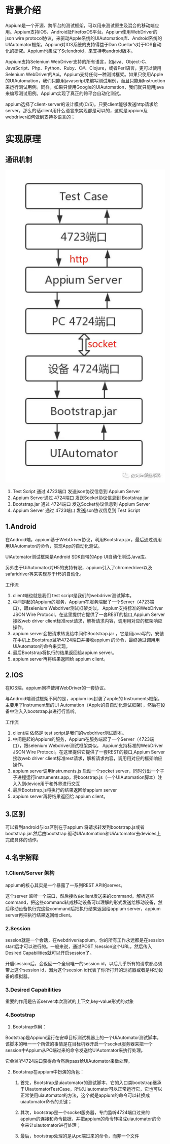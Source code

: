 # 背景介绍
Appium是一个开源、跨平台的测试框架，可以用来测试原生及混合的移动端应用。Appium支持IOS、Android及FirefoxOS平台。Appium使用WebDriver的json wire protocol协议，来驱动Apple系统的UIAutomation库、Android系统的UIAutomator框架。Appium对IOS系统的支持得益于Dan Cuellar’s对于IOS自动化的研究。Appium也集成了Selendroid，来支持老android版本。

Appium支持Selenium WebDriver支持的所有语言，如java、Object-C、JavaScript、Php、Python、Ruby、C#、Clojure，或者Perl语言，更可以使用Selenium WebDriver的Api。Appium支持任何一种测试框架。如果只使用Apple的UIAutomation，我们只能用javascript来编写测试用例，而且只能用Instruction来运行测试用例。同样，如果只使用Google的UIAutomation，我们就只能用java来编写测试用例。Appium实现了真正的跨平台自动化测试。

appium选择了client-server的设计模式(C/S)。只要client能够发送http请求给server，那么的话client用什么语言来实现都是可以的，这就是appium及webdriver如何做到支持多语言的；

# 实现原理

## 通讯机制
![](./images/通讯流程.jpg)

1. Test Script 通过 4723端口 发送json协议信息到 Appium Server
2. Appium Server通过 4724端口 发送Socket协议信息到 Bootstrap.jar
3. Bootstrap.jar 通过 4724端口 发送Socket协议信息到 Appium Server
4. Appium Server 通过 4723端口 发送json协议信息到 Test Script

## 1.Android

在Android端，appium基于WebDriver协议，利用Bootstrap.jar，最后通过调⽤用UiAutomator的命令，实现App的自动化测试。

UiAutomator测试框架是Android SDK自带的App UI自动化测试Java库。

另外由于UiAutomator对H5的支持有限，appium引入了chromedriver以及safaridriver等来实现基于H5的自动化。

工作流

1. client端也就是我们 test script是我们的webdriver测试脚本。
2. 中间是起的Appium的服务，Appium在服务端起了一个Server（4723端口），跟selenium Webdriver测试框架类似， Appium⽀持标准的WebDriver JSON Wire Protocol。在这里提供它提供了一套REST的接口,Appium Server接收web driver client标准rest请求，解析请求内容，调⽤用对应的框架响应操作。
3. appium server会把请求转发给中间件Bootstrap.jar ，它是用java写的，安装在手机上.Bootstrap监听4724端口并接收appium 的命令，最终通过调⽤用UiAutomator的命令来实现。
4. 最后Bootstrap将执行的结果返回给appium server。
5. appium server再将结果返回给 appium client。

## 2.IOS

在IOS端，appium同样使⽤WebDriver的一套协议。

与Android端测试框架不同的是，appium ios封装了apple的 Instruments框架，主要用了Instrument里的UI Automation（Apple的⾃自动化测试框架），然后在设备中注⼊入bootstrap.js进⾏行监听。

工作流
1. client端 依然是 test script是我们的webdriver测试脚本。
2. 中间是起的Appium的服务，Appium在服务端起了一个Server（4723端口），跟selenium Webdriver测试框架类似， Appium⽀持标准的WebDriver JSON Wire Protocol。在这里提供它提供了一套REST的接口,Appium Server接收web driver client标准rest请求，解析请求内容，调⽤用对应的框架响应操作。
3. appium server调用instruments.js 启动一个socket server，同时分出一个⼦子进程运⾏instruments.app，将bootstrap.js（一个UIAutomation脚本）注⼊入到device⽤于和外界进行交互
4. 最后Bootstrap.js将执行的结果返回给appium server
5. appium server再将结果返回给 appium client。

## 3.区别
可以看到android与ios区别在于appium 将请求转发到bootstrap.js或者bootstrap.jar.然后由bootstrap 驱动UIAutomation和UiAutomator去devices上完成具体的动作。

## 4.名字解释
### 1.Client/Server 架构
appium的核心其实是一个暴露了一系列REST API的server。

这个server 监听一个端口，然后接收由client发送来的command。解析这些command，把这些command转成移动设备可以理解的形式发送给移动设备，然后移动设备执行完这些command后把执行结果返回给appium server，appium server再把执行结果返回给client。

### 2.Session
session就是一个会话，在webdriver/appium，你的所有工作永远都是在session start后才可以进行的。一般来说，通过POST /session这个URL，然后传入Desired Capabilities就可以开启session了。

开启session后，会返回一个全局唯一的session id，以后几乎所有的请求都必须带上这个session id，因为这个seesion id代表了你所打开的浏览器或者是移动设备的模拟器。

### 3.Desired Capabilities
重要的作用是告诉server本次测试的上下文,key-value形式的对象

### 4.Bootstrap
1. Bootstrap作用：

Bootstrap是Appium运行在安卓目标测试机器上的一个UiAutomator测试脚本，该脚本的唯一一个所做的事情是在目标机器开启一个socket服务器来把一个session中Appium从PC端过来的命令发送给UiAutomator来执行处理。

它会监听4724端口获得命令然后pass给UiAutomator来做处理。


2. Bootstrap在appium中扮演的角色：

    1. 首先，Bootstrap是uiautomator的测试脚本，它的入口类bootstrap继承于UiautomatorTestCase，所以Uiautomator可以正常运行它，它也可以正常使用uiautomator的方法，这个就是appium的命令可以转换成uiautomator命令的关键；

    2. 其次，bootstrap是一个socket服务器，专门监听4724端口过来的appium的连接和命令数据，并把appium的命令转换成uiautomator的命令来让uiautomator进行处理；

    3. 最后，bootstrap处理的是从pc端过来的命令，而非一个文件